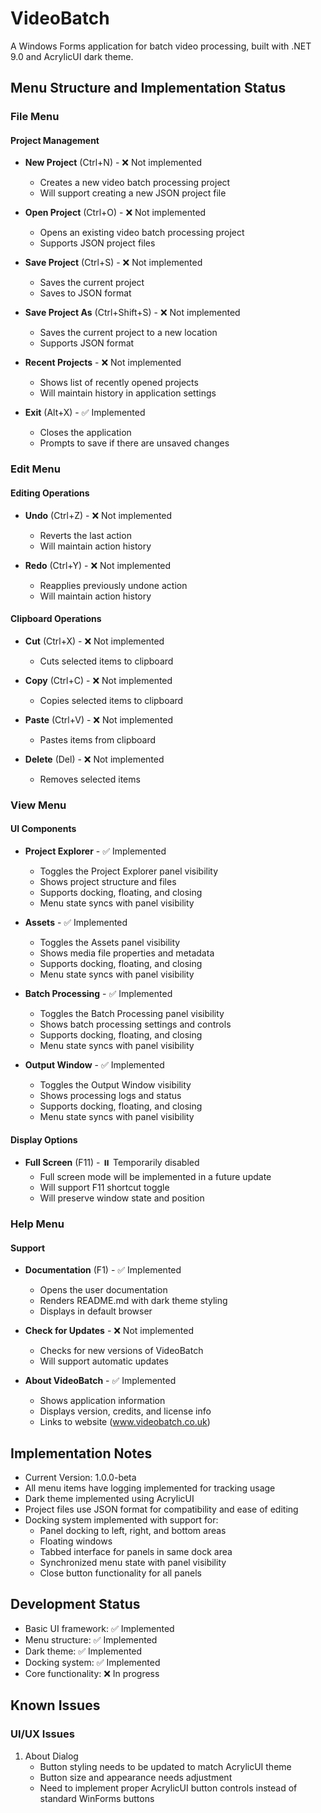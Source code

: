 # VideoBatch

A Windows Forms application for batch video processing, built with .NET 9.0 and AcrylicUI dark theme.

## Menu Structure and Implementation Status

### File Menu

#### Project Management
- **New Project** (Ctrl+N) - ❌ Not implemented
  - Creates a new video batch processing project
  - Will support creating a new JSON project file

- **Open Project** (Ctrl+O) - ❌ Not implemented
  - Opens an existing video batch processing project
  - Supports JSON project files

- **Save Project** (Ctrl+S) - ❌ Not implemented
  - Saves the current project
  - Saves to JSON format

- **Save Project As** (Ctrl+Shift+S) - ❌ Not implemented
  - Saves the current project to a new location
  - Supports JSON format

- **Recent Projects** - ❌ Not implemented
  - Shows list of recently opened projects
  - Will maintain history in application settings

- **Exit** (Alt+X) - ✅ Implemented
  - Closes the application
  - Prompts to save if there are unsaved changes

### Edit Menu

#### Editing Operations
- **Undo** (Ctrl+Z) - ❌ Not implemented
  - Reverts the last action
  - Will maintain action history

- **Redo** (Ctrl+Y) - ❌ Not implemented
  - Reapplies previously undone action
  - Will maintain action history

#### Clipboard Operations
- **Cut** (Ctrl+X) - ❌ Not implemented
  - Cuts selected items to clipboard

- **Copy** (Ctrl+C) - ❌ Not implemented
  - Copies selected items to clipboard

- **Paste** (Ctrl+V) - ❌ Not implemented
  - Pastes items from clipboard

- **Delete** (Del) - ❌ Not implemented
  - Removes selected items

### View Menu

#### UI Components
- **Project Explorer** - ✅ Implemented
  - Toggles the Project Explorer panel visibility
  - Shows project structure and files
  - Supports docking, floating, and closing
  - Menu state syncs with panel visibility

- **Assets** - ✅ Implemented
  - Toggles the Assets panel visibility
  - Shows media file properties and metadata
  - Supports docking, floating, and closing
  - Menu state syncs with panel visibility

- **Batch Processing** - ✅ Implemented
  - Toggles the Batch Processing panel visibility
  - Shows batch processing settings and controls
  - Supports docking, floating, and closing
  - Menu state syncs with panel visibility

- **Output Window** - ✅ Implemented
  - Toggles the Output Window visibility
  - Shows processing logs and status
  - Supports docking, floating, and closing
  - Menu state syncs with panel visibility

#### Display Options
- **Full Screen** (F11) - ⏸️ Temporarily disabled
  - Full screen mode will be implemented in a future update
  - Will support F11 shortcut toggle
  - Will preserve window state and position

### Help Menu

#### Support
- **Documentation** (F1) - ✅ Implemented
  - Opens the user documentation
  - Renders README.md with dark theme styling
  - Displays in default browser

- **Check for Updates** - ❌ Not implemented
  - Checks for new versions of VideoBatch
  - Will support automatic updates

- **About VideoBatch** - ✅ Implemented
  - Shows application information
  - Displays version, credits, and license info
  - Links to website (www.videobatch.co.uk)

## Implementation Notes

- Current Version: 1.0.0-beta
- All menu items have logging implemented for tracking usage
- Dark theme implemented using AcrylicUI
- Project files use JSON format for compatibility and ease of editing
- Docking system implemented with support for:
  - Panel docking to left, right, and bottom areas
  - Floating windows
  - Tabbed interface for panels in same dock area
  - Synchronized menu state with panel visibility
  - Close button functionality for all panels

## Development Status

- Basic UI framework: ✅ Implemented
- Menu structure: ✅ Implemented
- Dark theme: ✅ Implemented
- Docking system: ✅ Implemented
- Core functionality: ❌ In progress 

## Known Issues

### UI/UX Issues
1. About Dialog
   - Button styling needs to be updated to match AcrylicUI theme
   - Button size and appearance needs adjustment
   - Need to implement proper AcrylicUI button controls instead of standard WinForms buttons 